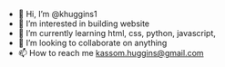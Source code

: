 - 👋 Hi, I’m @khuggins1
- 👀 I’m interested in building website
- 🌱 I’m currently learning html, css, python, javascript,  
- 💞️ I’m looking to collaborate on anything
- 📫 How to reach me kassom.huggins@gmail.com

<!---
khuggins1/khuggins1 is a ✨ special ✨ repository because its `README.md` (this file) appears on your GitHub profile.
You can click the Preview link to take a look at your changes.
--->
